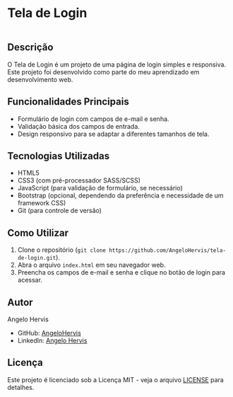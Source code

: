 # Tela de Login

<div style="display:flex; align-items:center; justify-content:center; margin-bottom:20px">
<img src="" >
</div>

## Descrição
O Tela de Login é um projeto de uma página de login simples e responsiva. Este projeto foi desenvolvido como parte do meu aprendizado em desenvolvimento web.

## Funcionalidades Principais
- Formulário de login com campos de e-mail e senha.
- Validação básica dos campos de entrada.
- Design responsivo para se adaptar a diferentes tamanhos de tela.

## Tecnologias Utilizadas
- HTML5
- CSS3 (com pré-processador SASS/SCSS)
- JavaScript (para validação de formulário, se necessário)
- Bootstrap (opcional, dependendo da preferência e necessidade de um framework CSS)
- Git (para controle de versão)

## Como Utilizar
1. Clone o repositório (`git clone https://github.com/AngeloHervis/tela-de-login.git`).
2. Abra o arquivo `index.html` em seu navegador web.
3. Preencha os campos de e-mail e senha e clique no botão de login para acessar.

## Autor
Angelo Hervis
- GitHub: [AngeloHervis](https://github.com/AngeloHervis)
- LinkedIn: [Angelo Hervis](https://www.linkedin.com/in/angelohervis/)

## Licença
Este projeto é licenciado sob a Licença MIT - veja o arquivo [LICENSE](LICENSE) para detalhes.
